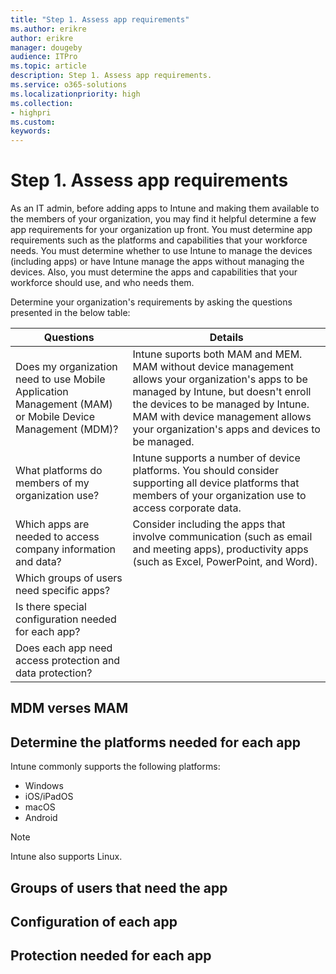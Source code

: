 ```yaml
---
title: "Step 1. Assess app requirements"
ms.author: erikre
author: erikre
manager: dougeby
audience: ITPro
ms.topic: article
description: Step 1. Assess app requirements.
ms.service: o365-solutions
ms.localizationpriority: high
ms.collection:
- highpri
ms.custom:
keywords:
---
```


# Step 1. Assess app requirements

As an IT admin, before adding apps to Intune and making them available to the members of your organization, you may find it helpful determine a few app requirements for your organization up front. You must determine app requirements such as the platforms and capabilities that your workforce needs. You must determine whether to use Intune to manage the devices (including apps) or have Intune manage the apps without managing the devices. Also, you must determine the apps and capabilities that your workforce should use, and who needs them. 

Determine your organization's requirements by asking the questions presented in the below table:

| Questions | Details |
|---|---|
| Does my   organization need to use Mobile Application Management (MAM) or Mobile Device   Management (MDM)? | Intune suports both MAM and MEM.   MAM without device management allows your organization's apps to be managed   by Intune, but doesn't enroll the devices to be managed by Intune. MAM with   device management allows your organization's apps and devices to be managed.  |
| What   platforms do members of my organization use? | Intune supports a number of   device platforms. You should consider supporting all device platforms that   members of your organization use to access corporate data. |
| Which   apps are needed to access company information and data? | Consider including the apps that   involve communication (such as email and meeting apps), productivity apps   (such as Excel, PowerPoint, and Word).  |
| Which   groups of users need specific apps? |  |
| Is there   special configuration needed for each app? |  |
| Does   each app need access protection and data protection? |  |

## MDM verses MAM



## Determine the platforms needed for each app

Intune commonly supports the following platforms:
- Windows
- iOS/iPadOS
- macOS
- Android



> [!NOTE]
> Intune also supports Linux.
 


## Groups of users that need the app
<!--  
The users of apps and devices at your company (your company's workforce) might have several app requirements. 
-->
## Configuration of each app
<!-- 
configuration policies to apply for those groups
-->
## Protection needed for each app
<!-- 
protection policies to apply
Start with level 1

For example, for enrollment types including Android personally-owned work profile, you may want to deploy a web browsing app to make sure users will have a way to open links.
-->